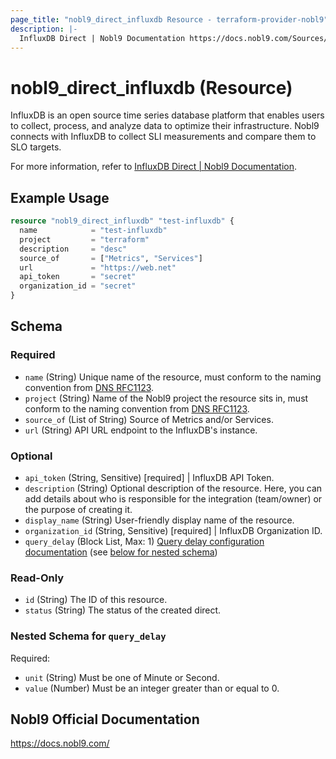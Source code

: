 ```yaml
---
page_title: "nobl9_direct_influxdb Resource - terraform-provider-nobl9"
description: |-
  InfluxDB Direct | Nobl9 Documentation https://docs.nobl9.com/Sources/influxdb#influxdb-direct.
---
```


# nobl9_direct_influxdb (Resource)

InfluxDB is an open source time series database platform that enables users to collect, process, and analyze data to optimize their infrastructure. Nobl9 connects with InfluxDB to collect SLI measurements and compare them to SLO targets.

For more information, refer to [InfluxDB Direct | Nobl9 Documentation](https://docs.nobl9.com/Sources/influxdb#influxdb-direct).

## Example Usage

```terraform
resource "nobl9_direct_influxdb" "test-influxdb" {
  name            = "test-influxdb"
  project         = "terraform"
  description     = "desc"
  source_of       = ["Metrics", "Services"]
  url             = "https://web.net"
  api_token       = "secret"
  organization_id = "secret"
}
```

<!-- schema generated by tfplugindocs -->
## Schema

### Required

- `name` (String) Unique name of the resource, must conform to the naming convention from [DNS RFC1123](https://kubernetes.io/docs/concepts/overview/working-with-objects/names/#names).
- `project` (String) Name of the Nobl9 project the resource sits in, must conform to the naming convention from [DNS RFC1123](https://kubernetes.io/docs/concepts/overview/working-with-objects/names/#names).
- `source_of` (List of String) Source of Metrics and/or Services.
- `url` (String) API URL endpoint to the InfluxDB's instance.

### Optional

- `api_token` (String, Sensitive) [required] | InfluxDB API Token.
- `description` (String) Optional description of the resource. Here, you can add details about who is responsible for the integration (team/owner) or the purpose of creating it.
- `display_name` (String) User-friendly display name of the resource.
- `organization_id` (String, Sensitive) [required] | InfluxDB Organization ID.
- `query_delay` (Block List, Max: 1) [Query delay configuration documentation](https://docs.nobl9.com/Features/query-delay) (see [below for nested schema](#nestedblock--query_delay))

### Read-Only

- `id` (String) The ID of this resource.
- `status` (String) The status of the created direct.

<a id="nestedblock--query_delay"></a>
### Nested Schema for `query_delay`

Required:

- `unit` (String) Must be one of Minute or Second.
- `value` (Number) Must be an integer greater than or equal to 0.

## Nobl9 Official Documentation

https://docs.nobl9.com/

